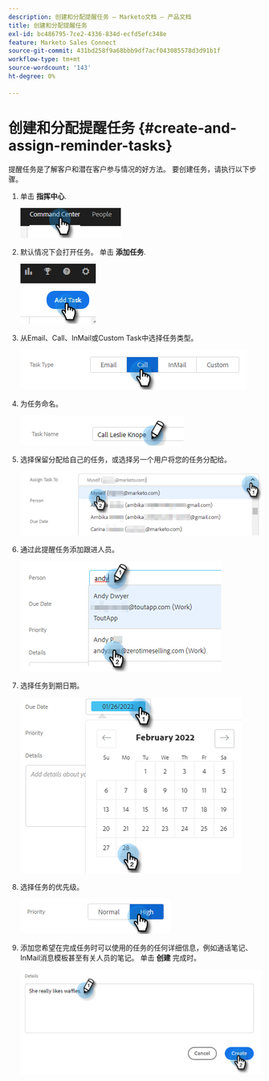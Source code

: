 ```yaml
---
description: 创建和分配提醒任务 — Marketo文档 — 产品文档
title: 创建和分配提醒任务
exl-id: bc486795-7ce2-4336-834d-ecfd5efc348e
feature: Marketo Sales Connect
source-git-commit: 431bd258f9a68bbb9df7acf043085578d3d91b1f
workflow-type: tm+mt
source-wordcount: '143'
ht-degree: 0%

---
```


# 创建和分配提醒任务 {#create-and-assign-reminder-tasks}

提醒任务是了解客户和潜在客户参与情况的好方法。 要创建任务，请执行以下步骤。

1. 单击 **指挥中心**.

   ![](assets/create-and-assign-reminder-tasks-1.png)

1. 默认情况下会打开任务。 单击 **添加任务**.

   ![](assets/create-and-assign-reminder-tasks-2.png)

1. 从Email、Call、InMail或Custom Task中选择任务类型。

   ![](assets/create-and-assign-reminder-tasks-3.png)

1. 为任务命名。

   ![](assets/create-and-assign-reminder-tasks-4.png)

1. 选择保留分配给自己的任务，或选择另一个用户将您的任务分配给。

   ![](assets/create-and-assign-reminder-tasks-5.png)

1. 通过此提醒任务添加跟进人员。

   ![](assets/create-and-assign-reminder-tasks-6.png)

1. 选择任务到期日期。

   ![](assets/create-and-assign-reminder-tasks-7.png)

1. 选择任务的优先级。

   ![](assets/create-and-assign-reminder-tasks-8.png)

1. 添加您希望在完成任务时可以使用的任务的任何详细信息，例如通话笔记、InMail消息模板甚至有关人员的笔记。 单击 **创建** 完成时。

   ![](assets/create-and-assign-reminder-tasks-9.png)
